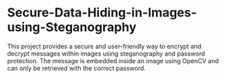 # Secure-Data-Hiding-in-Images-using-Steganography
This project provides a secure and user-friendly way to encrypt and decrypt messages within images using steganography and password protection. The message is embedded inside an image using OpenCV and can only be retrieved with the correct password.
